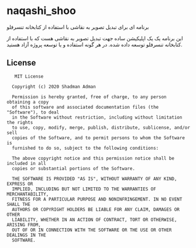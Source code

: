 # naqashi_shoo
برنامه ای برای تبدیل تصویر به نقاشی با استفاده از کتابخانه تنسرفلو

این برنامه یک یک اپلیکیشن ساده جهت تبدیل تصویر به نقاشی هست که با استفاده از کتابخانه تنسرفلو توسعه داده شده. 
در هر گونه استفاده و یا توسعه پروژه آزاد هستید. 




## License

       MIT License

      Copyright (c) 2020 Shadman Adman

      Permission is hereby granted, free of charge, to any person obtaining a copy
      of this software and associated documentation files (the "Software"), to deal
      in the Software without restriction, including without limitation the rights
      to use, copy, modify, merge, publish, distribute, sublicense, and/or sell
      copies of the Software, and to permit persons to whom the Software is
      furnished to do so, subject to the following conditions:

      The above copyright notice and this permission notice shall be included in all
      copies or substantial portions of the Software.

      THE SOFTWARE IS PROVIDED "AS IS", WITHOUT WARRANTY OF ANY KIND, EXPRESS OR
      IMPLIED, INCLUDING BUT NOT LIMITED TO THE WARRANTIES OF MERCHANTABILITY,
      FITNESS FOR A PARTICULAR PURPOSE AND NONINFRINGEMENT. IN NO EVENT SHALL THE
      AUTHORS OR COPYRIGHT HOLDERS BE LIABLE FOR ANY CLAIM, DAMAGES OR OTHER
      LIABILITY, WHETHER IN AN ACTION OF CONTRACT, TORT OR OTHERWISE, ARISING FROM,
      OUT OF OR IN CONNECTION WITH THE SOFTWARE OR THE USE OR OTHER DEALINGS IN THE
      SOFTWARE.

